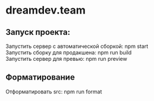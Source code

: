 # dreamdev.team


## Запуск проекта:  
Запустить сервер с автоматической сборкой: npm start  
Запустить сборку для продакшена: npm run build  
Запустить сервер для превью: npm run preview  

## Форматирование  
Отформатировать src: npm run format  